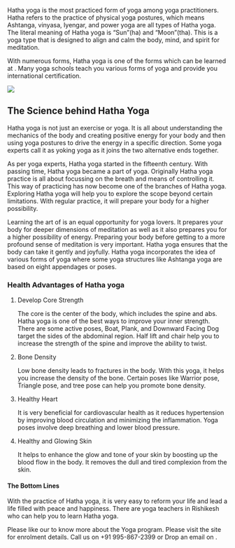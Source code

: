 <p>Hatha yoga is the most practiced form of yoga among yoga practitioners. Hatha refers to the practice of physical yoga postures, which means Ashtanga, vinyasa, Iyengar, and power yoga are all types of Hatha yoga. The literal meaning of Hatha yoga is “Sun”(ha) and “Moon”(tha). This is a yoga type that is designed to align and calm the body, mind, and spirit for meditation.</p> 
<p>With numerous forms, Hatha yoga is one of the forms which can be learned at <a href="https://rishikeshvinyasayogaschool.com/yoga-teacher-training-in-rishikesh/"yoga teacher training in Rishikesh></a>. Many yoga schools teach you various forms of yoga and provide you international certification.</p>
<img src="https://www.google.com/imgres?imgurl=https%3A%2F%2Frishikeshvinyasayogaschool.com%2Fwp-content%2Fuploads%2F2019%2F05%2Fbest-yoga-destination-Bali-1024x658.jpg&imgrefurl=https%3A%2F%2Frishikeshvinyasayogaschool.com%2F2019%2F05%2F16%2Fbest-yoga-destination-bali%2F&docid=BkvKtPLD-FLHbM&tbnid=DRgFp62rYKDEtM%3A&vet=12ahUKEwj__o-_uvbmAhVD73MBHfalAfs4ZBAzKGAwYHoFCAEQygE..i&w=1024&h=658&hl=en&bih=657&biw=1360&q=site%3Ahttps%3A%2F%2Frishikeshvinyasayogaschool.com%2F&ved=2ahUKEwj__o-_uvbmAhVD73MBHfalAfs4ZBAzKGAwYHoFCAEQygE&iact=mrc&uact=8"></img>
<h2>The Science behind Hatha Yoga</h2>  
<p>Hatha yoga is not just an exercise or yoga. It is all about understanding the mechanics of the body and creating positive energy for your body and then using yoga postures to drive the energy in a specific direction. Some yoga experts call it as yoking yoga as it joins the two alternative ends together.</p> 
<p>As per yoga experts, Hatha yoga started in the fifteenth century. With passing time, Hatha yoga became a part of yoga. Originally Hatha yoga practice is all about focussing on the breath and means of controlling it. This way of practicing has now become one of the branches of Hatha yoga. Exploring Hatha yoga will help you to explore the scope beyond certain limitations. With regular practice, it will prepare your body for a higher possibility.</p>
<p>Learning the art of <a href="https://rishikeshvinyasayogaschool.com/hatha-yoga/"Hatha yoga></a> is an equal opportunity for yoga lovers. It prepares your body for deeper dimensions of meditation as well as it also prepares you for a higher possibility of energy. Preparing your body before getting to a more profound sense of meditation is very important. Hatha yoga ensures that the body can take it gently and joyfully. Hatha yoga incorporates the idea of various forms of yoga where some yoga structures like Ashtanga yoga are based on eight appendages or poses.</p> 
<h3>Health Advantages of Hatha yoga</h3>
<ol>
  <li>Develop Core Strength</li>
<p>The core is the center of the body, which includes the spine and abs. Hatha yoga is one of the best ways to improve your inner strength. There are some active poses, Boat, Plank, and Downward Facing Dog target the sides of the abdominal region. Half lift and chair help you to increase the strength of the spine and improve the ability to twist.</p> 
  <li>Bone Density</li>
<p>Low bone density leads to fractures in the body. With this yoga, it helps you increase the density of the bone. Certain poses like Warrior pose, Triangle pose, and tree pose can help you promote bone density.</p> 
  <li>Healthy Heart</li>
<p>It is very beneficial for cardiovascular health as it reduces hypertension by improving blood circulation and minimizing the inflammation. Yoga poses involve deep breathing and lower blood pressure.</p>
  <li>Healthy and Glowing Skin</li>
<p>It helps to enhance the glow and tone of your skin by boosting up the blood flow in the body. It removes the dull and tired complexion from the skin.</p>
  </ol>
<h4>The Bottom Lines</h4>                           
<p>With the practice of Hatha yoga, it is very easy to reform your life and lead a life filled with peace and happiness. There are yoga teachers in Rishikesh who can help you to learn Hatha yoga.</p>
Please like our <a href="https://www.facebook.com/Rishikesh.Vinyasa.Yoga.School/" Facebook page></a>  
<a href="https://rishikeshvinyasayogaschool.com/contact-us/"Contact us></a> to know more about the Yoga program. Please visit the site for enrolment details. Call us on +91 995-867-2399 or Drop an email on <a href="rishikeshvinyasayogaschool@gmail.com"rishikeshvinyasayogaschool@gmail.com></a>.
